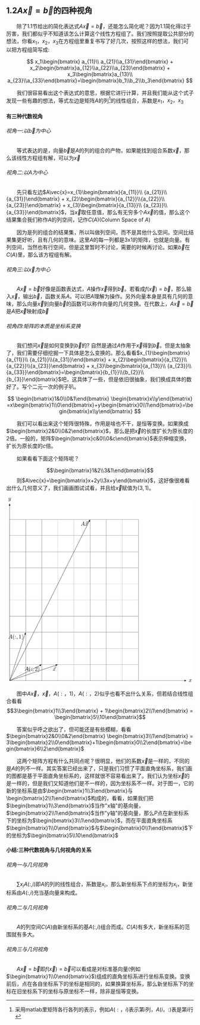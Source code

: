 ## 1.2$A\vec{x}=\vec{b}$的四种视角

&emsp;&emsp;除了1.1节给出的简化表达式$A\vec{x}=\vec{b}$，还能怎么简化呢？因为1.1简化得过于厉害，我们都似乎不知道该怎么计算这个线性方程组了。我们按照提取公共部分的想法，你看$x_{1}，x_{2}，x_{3}$在方程组里重复书写了好几次，按照这样的想法，我们可以把方程组简写成:  

$$
x_1\begin{bmatrix} a_{11}\\ a_{21}\\a_{31}\end{bmatrix} + x_2\begin{bmatrix}a_{12}\\a_{22}\\a_{23}\end{bmatrix} + x_3\begin{bmatrix}a_{13}\\ a_{23}\\a_{33}\end{bmatrix}=\begin{bmatrix}b_1\\b_2\\b_3\end{bmatrix}
$$

&emsp;&emsp;我们很容易看出这个表达式的意思，根据它进行计算，并且我们能从这个式子发现一些有趣的想法，等式左边是矩阵$A$的列[^矩阵的列的表示]的线性组合，系数是$x_{1}，x_{2}，x_{3}$

#### 有三种代数视角

###### 视角一:以$\vec{b}$为中心  

&emsp;&emsp;等式表达的是，向量$\vec{b}$是$A$的列的组合的产物，如果能找到组合系数$\vec{x}$，那么该线性方程组有解，可以为$\vec{x}$  

###### 视角二:以$A$为中心  

&emsp;&emsp;先只看左边$A\vec{x}=x_{1}\begin{bmatrix}{a_{11}}\\ {a_{21}}\\{a_{31}}\end{bmatrix} + x_{2}\begin{bmatrix}{a_{12}}\\{a_{22}}\\{a_{23}}\end{bmatrix} + x_{3}\begin{bmatrix}{a_{13}}\\ {a_{23}}\\{a_{33}}\end{bmatrix}$，当$\vec{x}$取任意值，那么有无穷多个$A\vec{x}$的值，那么这个结果集合我们称作$A$的列空间，记作$C(A)$(Column Space of $A$)  

&emsp;&emsp;因为是列的组合的结果集，所以叫做列空间，而不是其他什么空间。空间比结果集更好听，且有几何的意味。这里$A$的每一列都是3x1的矩阵，也就是向量。有列空间，当然也有行空间，但是这里暂时不讨论，需要的时候再讨论。如果$\vec{b}$在$C(A)$里，那么该方程组有解。  

###### 视角三:以$\vec{x}$为中心  

&emsp;&emsp;$A\vec{x}=\vec{b}$好像是函数表达式，$A$操作$\vec{x}$得到$\vec{b}$。若看成$f(\vec{x})=\vec{b}$，那么输入$\vec{x}$，输出$\vec{b}$，函数关系$A$。可以把$A$理解为操作。另外向量本身是具有几何的意味，那么向量$\vec{x}$到向量$\vec{b}$的函数可以称作向量的几何变换。在代数上，$A\vec{x}=\vec{b}$是$A$把$\vec{x}$映射成$\vec{b}$  

###### 视角四:矩阵的本质是坐标系变换  

&emsp;&emsp;我们想问$\vec{x}$是如何变换到$\vec{b}$的? 自然是通过$A$作用于$\vec{x}$得到$\vec{b}$。但是太抽象了，我们需要仔细挖掘一下具体是怎么变换的。那么看看$x_{1}\begin{bmatrix}{a_{11}}\\ {a_{21}}\\{a_{31}}\end{bmatrix} + x_{2}\begin{bmatrix}{a_{12}}\\{a_{22}}\\{a_{23}}\end{bmatrix} + x_{3}\begin{bmatrix}{a_{13}}\\ {a_{23}}\\{a_{33}}\end{bmatrix}=\begin{bmatrix}{b_{1}}\\{b_{2}}\\{b_{3}}\end{bmatrix}$吧，这具体了一些，但是依旧很抽象，我们换成具体的数好了。写个二元一次的例子叭。  

$$
\begin{bmatrix}1&0\\0&1\end{bmatrix} \begin{bmatrix}x\\y\end{bmatrix} =x\begin{bmatrix}1\\0\end{bmatrix}+y\begin{bmatrix}0\\1\end{bmatrix}=\begin{bmatrix}x\\y\end{bmatrix}
$$  

&emsp;&emsp;我们可以看出来这个矩阵很特殊，作用是啥也不干，是恒等变换。如果换成$\begin{bmatrix}2&0\\0&2\end{bmatrix}$，那么是把$\vec{x}$的长度扩长为原长度的2倍。一般的，矩阵$\begin{bmatrix}c&0\\0&c\end{bmatrix}$表示伸缩变换，扩长为原长度的$c$倍。  

&emsp;&emsp;如果看看下面这个矩阵呢？  

$$\begin{bmatrix}1&2\\3&1\end{bmatrix}$$
&emsp;&emsp;则$A\vec{x}=\begin{bmatrix}x+2y\\3x+y\end{bmatrix}$，这好像很难看出什么几何意义了，我们画画图试试看，并且给$\vec{x}$赋值为$(3,1)$。  

![1.2picture](/assets/1.2picture.png)

&emsp;&emsp;图中$A\vec{x}，\vec{x}，A(:，1)，A(:，2)$似乎也看不出什么关系，但若结合线性组合看看
$$3\begin{bmatrix}1\\3\end{bmatrix} + 1\begin{bmatrix}2\\1\end{bmatrix} = \begin{bmatrix}5\\10\end{bmatrix}$$

&emsp;&emsp;答案似乎呼之欲出了，但可能还是有些模糊，看看$\begin{bmatrix}2&0\\0&2\end{bmatrix} \begin{bmatrix}3\\1\end{bmatrix} = 3\begin{bmatrix}2\\0\end{bmatrix}+1\begin{bmatrix}0\\2\end{bmatrix}=\begin{bmatrix}6\\2\end{bmatrix}$

&emsp;&emsp;这两个矩阵方程有什么共同点呢？很明显，他们的系数$\vec{x}$是一样的，不同的是$A$的列不一样。其实答案已经出来了，只是我们习惯了平面直角坐标系，我们画的图都是基于平面直角坐标系的，这样就很不容易看出来了。我们认为坐标$\vec{x}$的是一样的，但是我们又知道他们是不一样的，因为坐标系不一样。对于图一，它的新的坐标系是由$\begin{bmatrix}1\\3\end{bmatrix}与\begin{bmatrix}2\\1\end{bmatrix}$构成的，看看，如果我们把$\begin{bmatrix}1\\3\end{bmatrix}$当作"x轴"的基向量，$\begin{bmatrix}2\\1\end{bmatrix}$当作"y轴"的基向量，那么$P$点在新坐标系下的坐标为$\begin{bmatrix}3\\1\end{bmatrix}$，而在平面直角坐标系$\begin{bmatrix}1\\0\end{bmatrix}$与$\begin{bmatrix}0\\1\end{bmatrix}$下的坐标为$\begin{bmatrix}5\\10\end{bmatrix}$

#### 小结:三种代数视角与几何视角的关系  

###### 视角一与几何视角  

&emsp;&emsp;$\sum$$x_{i}A(:,i)$即$A$的列的线性组合，系数是$x_{i}$，那么新坐标系下点的坐标为$x_{i}$，新坐标系由$A(:,i)$充当基向量来构成。

###### 视角二与几何视角  

&emsp;&emsp;$A$的列空间$C(A)$由新坐标系的基$A(:,i)$组合而成。$C(A)$有多大，新坐标系的范围就有多大。

###### 视角三与几何视角  

&emsp;&emsp;$A\vec{x}=\vec{b}$即$f(\vec{x})=\vec{b}$可以看成是对标准基向量(例如$\begin{bmatrix}1\\0\end{bmatrix}$)组成的直角坐标系进行坐标系变换。变换前后，点在各自坐标系下的坐标是相同的，如果换算坐标系，那么新坐标系下的坐标在旧坐标系下的坐标与原坐标不一样，除非是恒等变换。

[^矩阵的列的表示]:采用matlab里矩阵各行各列的表示，例如$A(:，i)$表示第i列，$A(i，:)$表是第i行
